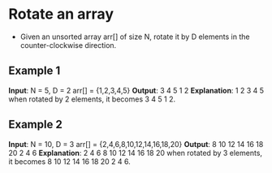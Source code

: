 # Rotate an array
* Given an unsorted array arr[] of size N, rotate it by D elements in the counter-clockwise direction. 

## Example 1
**Input**:
N = 5, D = 2
arr[] = {1,2,3,4,5}
**Output**: 3 4 5 1 2
**Explanation**: 1 2 3 4 5 when rotated by 2 elements, it becomes 3 4 5 1 2.

## Example 2
**Input**:
N = 10, D = 3
arr[] = {2,4,6,8,10,12,14,16,18,20}
**Output**: 8 10 12 14 16 18 20 2 4 6
**Explanation**: 2 4 6 8 10 12 14 16 18 20 when rotated by 3 elements, it becomes 8 10 12 14 16 18 20 2 4 6.

